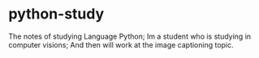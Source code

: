 # python-study
The notes of studying Language Python;
Im a student who is studying in computer visions;
And then will work at the image captioning topic.
